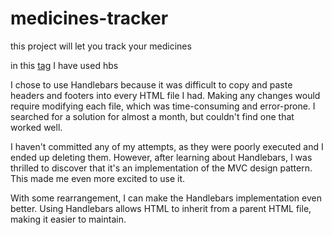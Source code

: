 # medicines-tracker
this project will let you track your medicines 


in this [tag](https://github.com/medcin/medicines-tracer/commit/229ea35ceb8643c4e4a38b293e45d87aa1c6751d)  I have used hbs 


I chose to use Handlebars because it was difficult to copy and paste headers and footers into every HTML file I had. Making any changes would require modifying each file, which was time-consuming and error-prone. I searched for a solution for almost a month, but couldn't find one that worked well.

I haven't committed any of my attempts, as they were poorly executed and I ended up deleting them. However, after learning about Handlebars, I was thrilled to discover that it's an implementation of the MVC design pattern. This made me even more excited to use it.

With some rearrangement, I can make the Handlebars implementation even better. Using Handlebars allows HTML to inherit from a parent HTML file, making it easier to maintain.

